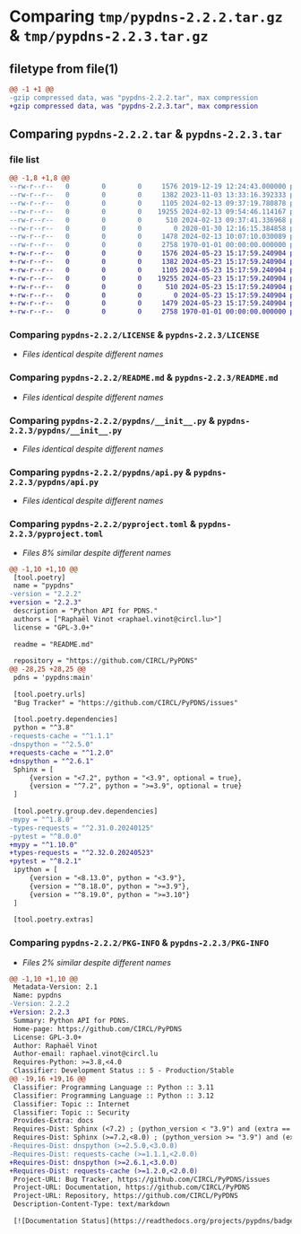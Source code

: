 # Comparing `tmp/pypdns-2.2.2.tar.gz` & `tmp/pypdns-2.2.3.tar.gz`

## filetype from file(1)

```diff
@@ -1 +1 @@
-gzip compressed data, was "pypdns-2.2.2.tar", max compression
+gzip compressed data, was "pypdns-2.2.3.tar", max compression
```

## Comparing `pypdns-2.2.2.tar` & `pypdns-2.2.3.tar`

### file list

```diff
@@ -1,8 +1,8 @@
--rw-r--r--   0        0        0     1576 2019-12-19 12:24:43.000000 pypdns-2.2.2/LICENSE
--rw-r--r--   0        0        0     1382 2023-11-03 13:33:16.392333 pypdns-2.2.2/README.md
--rw-r--r--   0        0        0     1105 2024-02-13 09:37:19.780878 pypdns-2.2.2/pypdns/__init__.py
--rw-r--r--   0        0        0    19255 2024-02-13 09:54:46.114167 pypdns-2.2.2/pypdns/api.py
--rw-r--r--   0        0        0      510 2024-02-13 09:37:41.336968 pypdns-2.2.2/pypdns/errors.py
--rw-r--r--   0        0        0        0 2020-01-30 12:16:15.384858 pypdns-2.2.2/pypdns/py.typed
--rw-r--r--   0        0        0     1478 2024-02-13 10:07:10.030089 pypdns-2.2.2/pyproject.toml
--rw-r--r--   0        0        0     2758 1970-01-01 00:00:00.000000 pypdns-2.2.2/PKG-INFO
+-rw-r--r--   0        0        0     1576 2024-05-23 15:17:59.240904 pypdns-2.2.3/LICENSE
+-rw-r--r--   0        0        0     1382 2024-05-23 15:17:59.240904 pypdns-2.2.3/README.md
+-rw-r--r--   0        0        0     1105 2024-05-23 15:17:59.240904 pypdns-2.2.3/pypdns/__init__.py
+-rw-r--r--   0        0        0    19255 2024-05-23 15:17:59.240904 pypdns-2.2.3/pypdns/api.py
+-rw-r--r--   0        0        0      510 2024-05-23 15:17:59.240904 pypdns-2.2.3/pypdns/errors.py
+-rw-r--r--   0        0        0        0 2024-05-23 15:17:59.240904 pypdns-2.2.3/pypdns/py.typed
+-rw-r--r--   0        0        0     1479 2024-05-23 15:17:59.240904 pypdns-2.2.3/pyproject.toml
+-rw-r--r--   0        0        0     2758 1970-01-01 00:00:00.000000 pypdns-2.2.3/PKG-INFO
```

### Comparing `pypdns-2.2.2/LICENSE` & `pypdns-2.2.3/LICENSE`

 * *Files identical despite different names*

### Comparing `pypdns-2.2.2/README.md` & `pypdns-2.2.3/README.md`

 * *Files identical despite different names*

### Comparing `pypdns-2.2.2/pypdns/__init__.py` & `pypdns-2.2.3/pypdns/__init__.py`

 * *Files identical despite different names*

### Comparing `pypdns-2.2.2/pypdns/api.py` & `pypdns-2.2.3/pypdns/api.py`

 * *Files identical despite different names*

### Comparing `pypdns-2.2.2/pyproject.toml` & `pypdns-2.2.3/pyproject.toml`

 * *Files 8% similar despite different names*

```diff
@@ -1,10 +1,10 @@
 [tool.poetry]
 name = "pypdns"
-version = "2.2.2"
+version = "2.2.3"
 description = "Python API for PDNS."
 authors = ["Raphaël Vinot <raphael.vinot@circl.lu>"]
 license = "GPL-3.0+"
 
 readme = "README.md"
 
 repository = "https://github.com/CIRCL/PyPDNS"
@@ -28,25 +28,25 @@
 pdns = 'pypdns:main'
 
 [tool.poetry.urls]
 "Bug Tracker" = "https://github.com/CIRCL/PyPDNS/issues"
 
 [tool.poetry.dependencies]
 python = "^3.8"
-requests-cache = "^1.1.1"
-dnspython = "^2.5.0"
+requests-cache = "^1.2.0"
+dnspython = "^2.6.1"
 Sphinx = [
     {version = "<7.2", python = "<3.9", optional = true},
     {version = "^7.2", python = ">=3.9", optional = true}
 ]
 
 [tool.poetry.group.dev.dependencies]
-mypy = "^1.8.0"
-types-requests = "^2.31.0.20240125"
-pytest = "^8.0.0"
+mypy = "^1.10.0"
+types-requests = "^2.32.0.20240523"
+pytest = "^8.2.1"
 ipython = [
     {version = "<8.13.0", python = "<3.9"},
     {version = "^8.18.0", python = ">=3.9"},
     {version = "^8.19.0", python = ">=3.10"}
 ]
 
 [tool.poetry.extras]
```

### Comparing `pypdns-2.2.2/PKG-INFO` & `pypdns-2.2.3/PKG-INFO`

 * *Files 2% similar despite different names*

```diff
@@ -1,10 +1,10 @@
 Metadata-Version: 2.1
 Name: pypdns
-Version: 2.2.2
+Version: 2.2.3
 Summary: Python API for PDNS.
 Home-page: https://github.com/CIRCL/PyPDNS
 License: GPL-3.0+
 Author: Raphaël Vinot
 Author-email: raphael.vinot@circl.lu
 Requires-Python: >=3.8,<4.0
 Classifier: Development Status :: 5 - Production/Stable
@@ -19,16 +19,16 @@
 Classifier: Programming Language :: Python :: 3.11
 Classifier: Programming Language :: Python :: 3.12
 Classifier: Topic :: Internet
 Classifier: Topic :: Security
 Provides-Extra: docs
 Requires-Dist: Sphinx (<7.2) ; (python_version < "3.9") and (extra == "docs")
 Requires-Dist: Sphinx (>=7.2,<8.0) ; (python_version >= "3.9") and (extra == "docs")
-Requires-Dist: dnspython (>=2.5.0,<3.0.0)
-Requires-Dist: requests-cache (>=1.1.1,<2.0.0)
+Requires-Dist: dnspython (>=2.6.1,<3.0.0)
+Requires-Dist: requests-cache (>=1.2.0,<2.0.0)
 Project-URL: Bug Tracker, https://github.com/CIRCL/PyPDNS/issues
 Project-URL: Documentation, https://github.com/CIRCL/PyPDNS
 Project-URL: Repository, https://github.com/CIRCL/PyPDNS
 Description-Content-Type: text/markdown
 
 [![Documentation Status](https://readthedocs.org/projects/pypdns/badge/?version=latest)](https://pypdns.readthedocs.io/en/latest/?badge=latest)
```

